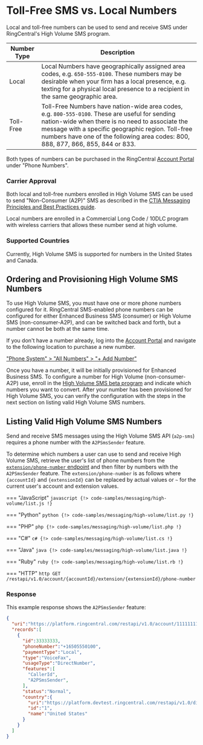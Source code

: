 # Toll-Free SMS vs. Local Numbers

Local and toll-free numbers can be used to send and receive SMS under RingCentral's High Volume SMS program.

| Number Type | Description |
|-|-|
| Local | Local Numbers have geographically assigned area codes, e.g. `650-555-0100`. These numbers may be desirable when your firm has a local presence, e.g. texting for a physical local presence to a recipient in the same geographic area. |
| Toll-Free | Toll-Free Numbers have nation-wide area codes, e.g. `800-555-0100`. These are useful for sending nation-wide when there is no need to associate the message with a specific geographic region. Toll-free numbers have one of the following area codes: 800, 888, 877, 866, 855, 844 or 833. |

Both types of numbers can be purchased in the RingCentral [Account Portal](https://service.ringcentral.com) under "Phone Numbers".

### Carrier Approval

Both local and toll-free numbers enrolled in High Volume SMS can be used to send "Non-Consumer (A2P)" SMS as described in the [CTIA Messaging Principles and Best Practices guide](https://www.ctia.org/the-wireless-industry/industry-commitments/messaging-interoperability-sms-mms).

Local numbers are enrolled in a Commercial Long Code / 10DLC program with wireless carriers that allows these number send at high volume.

### Supported Countries

Currently, High Volume SMS is supported for numbers in the United States and Canada.

## Ordering and Provisioning High Volume SMS Numbers

To use High Volume SMS, you must have one or more phone numbers configured for it. RingCentral SMS-enabled phone numbers can be configured for either Enhanced Business SMS (consumer) or High Volume SMS (non-consumer-A2P), and can be switched back and forth, but a number cannot be both at the same time.

If you don't have a number already, log into the [Account Portal](https://service.ringcentral.com) and navigate to the following location to purchase a new number.

["Phone System" > "All Numbers" > "+ Add Number"](https://service.ringcentral.com/application/company/phoneNumbers/allNumbers)

Once you have a number, it will be initially provisioned for Enhanced Business SMS. To configure a number for High Volume (non-consumer-A2P) use, enroll in the [High Volume SMS beta program](https://gamechanging.dev/sms)</a> and indicate which numbers you want to convert. After your number has been provisioned for High Volume SMS, you can verify the configuration with the steps in the next section on listing valid High Volume SMS numbers.

## Listing Valid High Volume SMS Numbers

Send and receive SMS messages using the High Volume SMS API (`a2p-sms`) requires a phone number with the `A2PSmsSender` feature.

To determine which numbers a user can use to send and receive High Volume SMS, retrieve the user's list of phone numbers from the [`extension/phone-number` endpoint](https://developers.ringcentral.com/api-reference/Phone-Numbers/listExtensionPhoneNumbers) and then filter by numbers with the `A2PSmsSender` feature. The `extension/phone-number` is as follows where `{accountId}` and `{extensionId}` can be replaced by actual values or `~` for the current user's account and extension values.

=== "JavaScript"
	```javascript
    {!> code-samples/messaging/high-volume/list.js !} 
	```

=== "Python"
	```python
    {!> code-samples/messaging/high-volume/list.py !} 
	```

=== "PHP"
	```php
    {!> code-samples/messaging/high-volume/list.php !} 
	```

=== "C#"
	```c#
    {!> code-samples/messaging/high-volume/list.cs !} 
	```

=== "Java"
	```java
    {!> code-samples/messaging/high-volume/list.java !} 
	```

=== "Ruby"
	```ruby
    {!> code-samples/messaging/high-volume/list.rb !} 
	```

=== "HTTP"
	```http
	GET /restapi/v1.0/account/{accountId}/extension/{extensionId}/phone-number
	```

### Response

This example response shows the `A2PSmsSender` feature:

```json hl_lines="12"
{
  "uri":"https://platform.ringcentral.com/restapi/v1.0/account/11111111/extension/22222222/phone-number?page=1&perPage=100",
  "records":[
    {
      "id":33333333,
      "phoneNumber":"+16505550100",
      "paymentType":"Local",
      "type":"VoiceFax",
      "usageType":"DirectNumber",
      "features":[
        "CallerId",
        "A2PSmsSender",
      ],
      "status":"Normal",
      "country":{
        "uri":"https://platform.devtest.ringcentral.com/restapi/v1.0/dictionary/country/1",
        "id":"1",
        "name":"United States"
      }
    }
  ]
}
```
